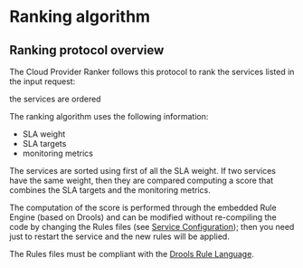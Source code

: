 # Ranking algorithm

## Ranking protocol overview

The Cloud Provider Ranker follows this protocol to rank the services listed in the input request:

the services are ordered 

The ranking algorithm uses the following information:

- SLA weight
- SLA targets
- monitoring metrics

The services are sorted using first of all the SLA weight. If two services have the same weight, then they are compared computing a score that combines the SLA targets and the monitoring metrics.

The computation of the score is performed through the embedded Rule Engine (based on Drools) and can be modified without re-compiling the code by changing the Rules files (see [Service Configuration](service_configuration.md)); then you need just to restart the service and the new rules will be applied.

The Rules files must be compliant with the [Drools Rule Language](https://www.drools.org/learn/documentation.html). 


